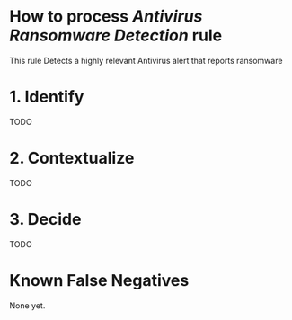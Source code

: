 # How to process *Antivirus Ransomware Detection* rule
This rule Detects a highly relevant Antivirus alert that reports ransomware

# 1. Identify
TODO

# 2. Contextualize
TODO

# 3. Decide
TODO

# Known False Negatives
None yet.
